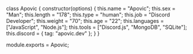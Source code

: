 class Apovic {
  constructor(options) {
    this.name = "Apovic";
    this.sex = "Man";
    this.length = "178";
    this.type = "human";
    this.job = "Discord Developer";
    this.weight = "70";
    this.age = "22";
    this.languages = ["JavaScript", "Node.js"];
    this.tools = ["Discord.js", "MongoDB", "SQLite"];
    this.discord = {
      tag: "apovic.dev"
    };
  }
}

module.exports = Apovic;
